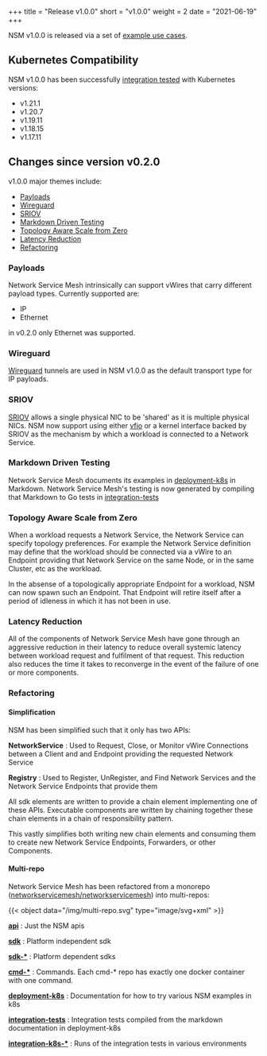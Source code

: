 +++
title = "Release v1.0.0"
short = "v1.0.0"
weight = 2
date = "2021-06-19"
+++

NSM v1.0.0 is released via a set of [example use cases](https://github.com/networkservicemesh/deployments-k8s/tree/release/v1.0.0).

## Kubernetes Compatibility
NSM v1.0.0 has been successfully [integration tested](https://github.com/networkservicemesh/integration-k8s-kind/pull/304) with Kubernetes versions:

- v1.21.1
- v1.20.7
- v1.19.11
- v1.18.15
- v1.17.11

## Changes since version v0.2.0

v1.0.0 major themes include:

- [Payloads](#payloads)
- [Wireguard](#wireguard)
- [SRIOV](#sriov)
- [Markdown Driven Testing](#markdown-driven-testing)
- [Topology Aware Scale from Zero](#topology-aware-scale-from-zero)
- [Latency Reduction](#latency-reduction)
- [Refactoring](#refactoring)

### Payloads

Network Service Mesh intrinsically can support vWires that carry different payload types.
Currently supported are:

- IP
- Ethernet

in v0.2.0 only Ethernet was supported.

### Wireguard

[Wireguard](https://www.wireguard.com/) tunnels are used in NSM v1.0.0 as the default transport
type for IP payloads.

### SRIOV

[SRIOV](https://en.wikipedia.org/wiki/Single-root_input/output_virtualization) allows a single physical NIC to be 
'shared' as it is multiple physical NICs.  NSM now support using either [vfio](https://www.kernel.org/doc/Documentation/vfio.txt) or
a kernel interface backed by SRIOV as the mechanism by which a workload is connected to a Network Service.

### Markdown Driven Testing

Network Service Mesh documents its examples in [deployment-k8s](https://github.com/networkservicemesh/deployments-k8s) in Markdown.
Network Service Mesh's testing is now generated by compiling that Markdown to Go tests in [integration-tests](https://github.com/networkservicemesh/integration-tests)

### Topology Aware Scale from Zero

When a workload requests a Network Service, the Network Service can specify topology preferences.
For example the Network Service definition may define that the workload should be connected via a vWire to
an Endpoint providing that Network Service on the same Node, or in the same Cluster, etc as the workload.

In the absense of a topologically appropriate Endpoint for a workload, NSM can now spawn such an Endpoint.
That Endpoint will retire itself after a period of idleness in which it has not been in use.

### Latency Reduction

All of the components of Network Service Mesh have gone through an aggressive reduction in their latency
to reduce overall systemic latency between workload request and fulfilment of that request.
This reduction also reduces the time it takes to reconverge in the event of the failure of one or more components.

### Refactoring

#### Simplification

NSM has been simplified such that it only has two APIs:

**NetworkService**
: Used to Request, Close, or Monitor vWire Connections between a Client and and Endpoint providing the requested Network Service

**Registry**
: Used to Register, UnRegister, and Find Network Services and the Network Service Endpoints that provide them

All sdk elements are written to provide a chain element implementing one of these APIs.
Executable components are written by chaining together these chain elements in a chain of responsibility pattern.

This vastly simplifies both writing new chain elements and consuming them to create new Network Service Endpoints, Forwarders, or other Components.

#### Multi-repo
Network Service Mesh has been refactored from a monorepo ([networkservicemesh/networkservicemesh](https://github.com/networkservicemesh/networkservicemesh)) into
multi-repos:

{{< object data="/img/multi-repo.svg" type="image/svg+xml" >}}

**[api](https://github.com/networkservicemesh/api)**
: Just the  NSM apis

**[sdk](https://github.com/networkservicemesh/sdk)**
: Platform independent sdk

**[sdk-*](https://github.com/networkservicemesh?q=sdk-+is:repo)**
: Platform dependent sdks

**[cmd-*](https://github.com/networkservicemesh?q=cmd-+is:repo)**
: Commands.  Each cmd-* repo has exactly one docker container with one command.

**[deployment-k8s](https://github.com/networkservicemesh/deployment-k8s)**
: Documentation for how to try various NSM examples in k8s

**[integration-tests](https://github.com/networkservicemesh/integration-tests)**
: Integration tests compiled from the markdown documentation in deployment-k8s

**[integration-k8s-*](https://github.com/networkservicemesh?q=integration-k8s-+is:repo)**
: Runs of the integration tests in various environments

